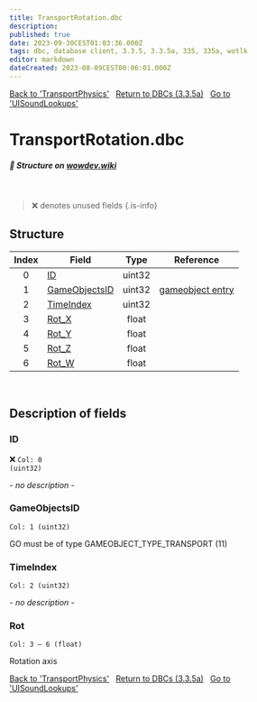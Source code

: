 ```yaml
---
title: TransportRotation.dbc
description:
published: true
date: 2023-09-30CEST01:03:36.000Z
tags: dbc, database client, 3.3.5, 3.3.5a, 335, 335a, wotlk
editor: markdown
dateCreated: 2023-08-09CEST00:06:01.000Z
---
```

<a href="https://trinitycore.info/files/DBC/335/transportphysics" class="mt-5 v-btn v-btn--depressed v-btn--flat v-btn--outlined theme--light v-size--default darkblue--text text--lighten-3"><span class="v-btn__content"><i aria-hidden="true" class="v-icon notranslate v-icon--left mdi mdi-arrow-left theme--light"></i><span>Back to 'TransportPhysics'</span></span></a>&nbsp;&nbsp;&nbsp;<a href="https://trinitycore.info/files/DBC/335/DBC" class="mt-5 v-btn v-btn--depressed v-btn--flat v-btn--outlined theme--light v-size--default darkblue--text text--lighten-3"><span class="v-btn__content"><i aria-hidden="true" class="v-icon notranslate v-icon--left mdi mdi-home-outline theme--light"></i><span>Return to DBCs (3.3.5a)</span></span></a>&nbsp;&nbsp;&nbsp;<a href="https://trinitycore.info/files/DBC/335/uisoundlookups" class="mt-5 v-btn v-btn--depressed v-btn--flat v-btn--outlined theme--light v-size--default darkblue--text text--lighten-3"><span class="v-btn__content"><span>Go to 'UISoundLookups'</span><i aria-hidden="true" class="v-icon notranslate v-icon--right mdi mdi-arrow-right theme--light"></i></span></a>

# TransportRotation.dbc
##### :pencil: Structure on [wowdev.wiki](https://wowdev.wiki/DB/TransportRotation)
&nbsp;

> :x: denotes unused fields
{.is-info}


## Structure

| Index | Field | Type | Reference |
| :---: | --- | :---: | --- |
| 0 | [ID](#id-alt) | uint32 |  |
| 1 | [GameObjectsID](#gameobjectsid) | uint32 | [gameobject entry](/database/335/world/gameobject_template#entry) |
| 2 | [TimeIndex](#timeindex) | uint32 |  |
| 3 | [Rot_X](#x) | float |  |
| 4 | [Rot_Y](#y) | float |  |
| 5 | [Rot_Z](#z) | float |  |
| 6 | [Rot_W](#w) | float |  |
&nbsp;
## Description of fields

### ID <!-- {#id-alt} -->
:x: <code>Col: 0 (uint32)</code>

*- no description -*
&nbsp;

### GameObjectsID
<code>Col: 1 (uint32)</code>

GO must be of type GAMEOBJECT_TYPE_TRANSPORT (11)
&nbsp;

### TimeIndex
<code>Col: 2 (uint32)</code>

*- no description -*
&nbsp;

### Rot
<code>Col: 3 &ndash; 6 (float)</code>

Rotation axis
&nbsp;

<a href="https://trinitycore.info/files/DBC/335/transportphysics" class="mt-5 v-btn v-btn--depressed v-btn--flat v-btn--outlined theme--light v-size--default darkblue--text text--lighten-3"><span class="v-btn__content"><i aria-hidden="true" class="v-icon notranslate v-icon--left mdi mdi-arrow-left theme--light"></i><span>Back to 'TransportPhysics'</span></span></a>&nbsp;&nbsp;&nbsp;<a href="https://trinitycore.info/files/DBC/335/DBC" class="mt-5 v-btn v-btn--depressed v-btn--flat v-btn--outlined theme--light v-size--default darkblue--text text--lighten-3"><span class="v-btn__content"><i aria-hidden="true" class="v-icon notranslate v-icon--left mdi mdi-home-outline theme--light"></i><span>Return to DBCs (3.3.5a)</span></span></a>&nbsp;&nbsp;&nbsp;<a href="https://trinitycore.info/files/DBC/335/uisoundlookups" class="mt-5 v-btn v-btn--depressed v-btn--flat v-btn--outlined theme--light v-size--default darkblue--text text--lighten-3"><span class="v-btn__content"><span>Go to 'UISoundLookups'</span><i aria-hidden="true" class="v-icon notranslate v-icon--right mdi mdi-arrow-right theme--light"></i></span></a>
